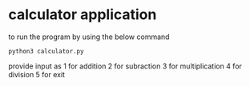 # calculator application

to run the program by using the below command
```
python3 calculator.py
```

provide input as 
1 for addition
2 for subraction
3 for multiplication
4 for division
5 for exit